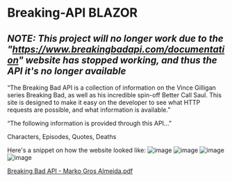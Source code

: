 # Breaking-API BLAZOR

## *NOTE: This project will no longer work due to the "https://www.breakingbadapi.com/documentation" website has stopped working, and thus the API it's no longer available*

“The Breaking Bad API is a collection of information on the Vince Gilligan series Breaking Bad, as well as his incredible spin-off Better Call Saul. This site is designed to make it easy on the developer to see what HTTP requests are possible, and what information is available.”

“The following information is provided through this API...”

Characters, Episodes, Quotes, Deaths

Here's a snippet on how the website looked like: 
![image](https://github.com/ByMarko99/Breaking-API/assets/73272954/401d07f3-2354-4e19-848b-fd3ee22046c2)
![image](https://github.com/ByMarko99/Breaking-API/assets/73272954/dae93a9a-7dbe-4fb9-97cb-5b8426b2d96c)
![image](https://github.com/ByMarko99/Breaking-API/assets/73272954/f46bb17d-b1a5-4118-95c7-4f01e3c39759)
![image](https://github.com/ByMarko99/Breaking-API/assets/73272954/949c92bc-628a-4904-863c-031aed37475a)






[Breaking Bad API - Marko Gros Almeida.pdf](https://github.com/ByMarko99/Breaking-API/files/13403989/Breaking.Bad.API.-.Marko.Gros.Almeida.pdf)

